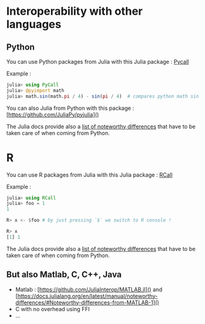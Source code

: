 # Interoperability with other languages

## Python

You can use Python packages from Julia with this Julia package : [Pycall](https://github.com/JuliaPy/PyCall.jl)

Example :

```julia
julia> using PyCall
julia> @pyimport math
julia> math.sin(math.pi / 4) - sin(pi / 4)  # compares python math sin function with Julia's (hopefully returns 0.0)
```

You can also Julia from Python with this package : [https://github.com/JuliaPy/pyjulia]()

The Julia docs provide also a [list of noteworthy differences](https://docs.julialang.org/en/latest/manual/noteworthy-differences/#Noteworthy-differences-from-Python-1) that have to be taken care of when coming from Python.

# R
You can use R packages from Julia with this Julia package : [RCall](https://github.com/JuliaInterop/RCall.jl)

Example :

```julia
julia> using RCall
julia> foo = 1
1

R> x <- $foo # by just pressing `$` we switch to R console !

R> x
[1] 1

```

The Julia docs provide also a [list of noteworthy differences](https://docs.julialang.org/en/latest/manual/noteworthy-differences/#Noteworthy-differences-from-R-1) that have to be taken care of when coming from Python.

## But also Matlab, C, C++, Java
- Matlab : [https://github.com/JuliaInterop/MATLAB.jl]() and [https://docs.julialang.org/en/latest/manual/noteworthy-differences/#Noteworthy-differences-from-MATLAB-1]()
- C with no overhead using FFI  
- ...

